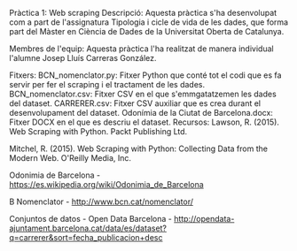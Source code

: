 Pràctica 1: Web scraping
Descripció:
Aquesta pràctica s'ha desenvolupat com a part de l'assignatura Tipologia i cicle de vida de les dades, que forma part del Màster en Ciència de Dades de la Universitat Oberta de Catalunya.

Membres de l'equip:
Aquesta pràctica l'ha realitzat de manera individual l'alumne Josep Lluís Carreras González.

Fitxers:
BCN_nomenclator.py: Fitxer Python que conté tot el codi que es fa servir per fer el scraping i el tractament de les dades.
BCN_nomenclator.csv: Fitxer CSV en el que s'emmgatatzemen les dades del dataset.
CARRERER.csv: Fitxer CSV auxiliar que es crea durant el desenvolupament del dataset.
Odonímia de la Ciutat de Barcelona.docx: Fitxer DOCX en el que es descriu el dataset.
Recursos:
Lawson, R. (2015). Web Scraping with Python. Packt Publishing Ltd.

Mitchel, R. (2015). Web Scraping with Python: Collecting Data from the Modern Web. O'Reilly Media, Inc.

Odonimia de Barcelona - https://es.wikipedia.org/wiki/Odonimia_de_Barcelona

B Nomenclator - http://www.bcn.cat/nomenclator/

Conjuntos de datos - Open Data Barcelona - http://opendata-ajuntament.barcelona.cat/data/es/dataset?q=carrerer&sort=fecha_publicacion+desc
